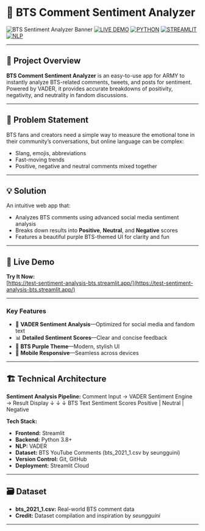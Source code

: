 # 💜 BTS Comment Sentiment Analyzer

![BTS Sentiment Analyzer Banner](https://img.shields.io/badge/BTS-Comment%20Sentiment%20Analyzer-9B59B6?style=for-the-badge&logo=github)
[![LIVE DEMO](https://img.shields.io/badge/LIVE%20DEMO-AVAILABLE-brightgreen?style=for-the-badge&logo=streamlit)](https://test-sentiment-analysis-bts.streamlit.app/)
[![PYTHON](https://img.shields.io/badge/PYTHON-3776AB?style=for-the-badge&logo=python&logoColor=white)](https://python.org)
[![STREAMLIT](https://img.shields.io/badge/STREAMLIT-FF4B4B?style=for-the-badge&logo=streamlit&logoColor=white)](https://streamlit.io)
[![NLP](https://img.shields.io/badge/NLP-VADER%20Sentiment-6C3483?style=for-the-badge)](https://github.com/cjhutto/vaderSentiment)

---

## 💜 Project Overview

**BTS Comment Sentiment Analyzer** is an easy-to-use app for ARMY to instantly analyze BTS-related comments, tweets, and posts for sentiment. Powered by VADER, it provides accurate breakdowns of positivity, negativity, and neutrality in fandom discussions.

---

## 🎯 Problem Statement

BTS fans and creators need a simple way to measure the emotional tone in their community’s conversations, but online language can be complex:
- Slang, emojis, abbreviations
- Fast-moving trends
- Positive, negative and neutral comments mixed together

---

## 💡 Solution

An intuitive web app that:
- Analyzes BTS comments using advanced social media sentiment analysis
- Breaks down results into **Positive**, **Neutral**, and **Negative** scores
- Features a beautiful purple BTS-themed UI for clarity and fun

---

## 🚀 Live Demo

**Try It Now:**  
[https://test-sentiment-analysis-bts.streamlit.app/](https://test-sentiment-analysis-bts.streamlit.app/)

---

### Key Features

- 💜 **VADER Sentiment Analysis**—Optimized for social media and fandom text
- 📊 **Detailed Sentiment Scores**—Clear and concise feedback
- 🎨 **BTS Purple Theme**—Modern, stylish UI
- 📱 **Mobile Responsive**—Seamless across devices

---

## 🏗️ Technical Architecture

**Sentiment Analysis Pipeline:**
Comment Input → VADER Sentiment Engine → Result Display
↓ ↓ ↓
BTS Text Sentiment Scores Positive | Neutral | Negative


**Tech Stack:**
- **Frontend:** Streamlit
- **Backend:** Python 3.8+
- **NLP:** VADER
- **Dataset:** BTS YouTube Comments (bts_2021_1.csv by seungguini)
- **Version Control:** Git, GitHub
- **Deployment:** Streamlit Cloud

---

## 🗃️ Dataset

- **bts_2021_1.csv:** Real-world BTS comment data
- **Credit:** Dataset compilation and inspiration by *seungguini*

---
